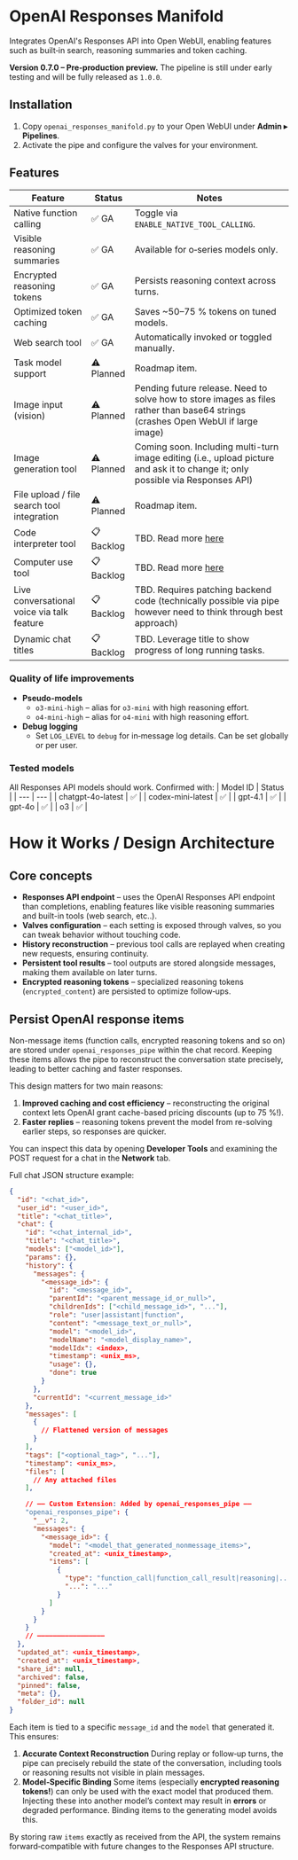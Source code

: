# OpenAI Responses Manifold

Integrates OpenAI's Responses API into Open WebUI, enabling features such as built‑in search, reasoning summaries and token caching.

**Version 0.7.0 – Pre‑production preview.** The pipeline is still under early testing and will be fully released as `1.0.0`.

## Installation
1. Copy `openai_responses_manifold.py` to your Open WebUI under **Admin ▸ Pipelines**.
2. Activate the pipe and configure the valves for your environment.

## Features
| Feature | Status | Notes |
| --- | -------------- | --- |
| Native function calling | ✅ GA | Toggle via `ENABLE_NATIVE_TOOL_CALLING`. |
| Visible reasoning summaries | ✅ GA | Available for o‑series models only. |
| Encrypted reasoning tokens | ✅ GA | Persists reasoning context across turns. |
| Optimized token caching | ✅ GA | Saves ~50–75 % tokens on tuned models. |
| Web search tool | ✅ GA | Automatically invoked or toggled manually. |
| Task model support | ⚠️ Planned | Roadmap item. |
| Image input (vision) | ⚠️ Planned | Pending future release. Need to solve how to store images as files rather than base64 strings (crashes Open WebUI if large image) |
| Image generation tool | ⚠️ Planned | Coming soon.  Including multi-turn image editing (i.e., upload picture and ask it to change it; only possible via Responses API) |
| File upload / file search tool integration	 | ⚠️ Planned | Roadmap item. |
| Code interpreter tool | 📋 Backlog | TBD. Read more [here](https://platform.openai.com/docs/guides/tools-code-interpreter) |
| Computer use tool | 📋 Backlog | TBD.  Read more [here](https://platform.openai.com/docs/guides/tools-computer-use) |
| Live conversational voice via talk feature | 📋 Backlog | TBD.  Requires patching backend code (technically possible via pipe however need to think through best approach) |
| Dynamic chat titles | 📋 Backlog | TBD.  Leverage title to show progress of long running tasks. |

### Quality of life improvements
- **Pseudo-models**
  - `o3-mini-high` – alias for `o3-mini` with high reasoning effort.
  - `o4-mini-high` – alias for `o4-mini` with high reasoning effort.
- **Debug logging**
  - Set `LOG_LEVEL` to `debug` for in‑message log details. Can be set globally or per user.

### Tested models
All Responses API models should work. Confirmed with:
| Model ID | Status |
| --- | --- |
| chatgpt-4o-latest | ✅ |
| codex-mini-latest | ✅ |
| gpt-4.1 | ✅ |
| gpt-4o | ✅ |
| o3 | ✅ |

# How it Works / Design Architecture
## Core concepts
- **Responses API endpoint** – uses the OpenAI Responses API endpoint than completions, enabling features like visible reasoning summaries and built-in tools (web search, etc..).
- **Valves configuration** – each setting is exposed through valves, so you can tweak behavior without touching code.
- **History reconstruction** – previous tool calls are replayed when creating new requests, ensuring continuity.
- **Persistent tool results** – tool outputs are stored alongside messages, making them available on later turns.
- **Encrypted reasoning tokens** – specialized reasoning tokens (`encrypted_content`) are persisted to optimize follow‑ups.


## Persist OpenAI response items
Non-message items (function calls, encrypted reasoning tokens and so on) are stored under `openai_responses_pipe` within the chat record. Keeping these items allows the pipe to reconstruct the conversation state precisely, leading to better caching and faster responses.

This design matters for two main reasons:

1. **Improved caching and cost efficiency** – reconstructing the original context lets OpenAI grant cache-based pricing discounts (up to 75 %!).
2. **Faster replies** – reasoning tokens prevent the model from re-solving earlier steps, so responses are quicker.

You can inspect this data by opening **Developer Tools** and examining the POST request for a chat in the **Network** tab.

Full chat JSON structure example:

```json
{
  "id": "<chat_id>",
  "user_id": "<user_id>",
  "title": "<chat_title>",
  "chat": {
    "id": "<chat_internal_id>",
    "title": "<chat_title>",
    "models": ["<model_id>"],
    "params": {},
    "history": {
      "messages": {
        "<message_id>": {
          "id": "<message_id>",
          "parentId": "<parent_message_id_or_null>",
          "childrenIds": ["<child_message_id>", "..."],
          "role": "user|assistant|function",
          "content": "<message_text_or_null>",
          "model": "<model_id>",
          "modelName": "<model_display_name>",
          "modelIdx": <index>,
          "timestamp": <unix_ms>,
          "usage": {},
          "done": true
        }
      },
      "currentId": "<current_message_id>"
    },
    "messages": [
      {
        // Flattened version of messages
      }
    ],
    "tags": ["<optional_tag>", "..."],
    "timestamp": <unix_ms>,
    "files": [
      // Any attached files
    ],

    // —— Custom Extension: Added by openai_responses_pipe ——
    "openai_responses_pipe": {
      "__v": 2,
      "messages": {
        "<message_id>": {
          "model": "<model_that_generated_nonmessage_items>",
          "created_at": <unix_timestamp>,
          "items": [
            {
              "type": "function_call|function_call_result|reasoning|...",
              "...": "..."
            }
          ]
        }
      }
    }
    // —————————————————
  },
  "updated_at": <unix_timestamp>,
  "created_at": <unix_timestamp>,
  "share_id": null,
  "archived": false,
  "pinned": false,
  "meta": {},
  "folder_id": null
}
```

Each item is tied to a specific `message_id` and the `model` that generated it. This ensures:

1. **Accurate Context Reconstruction**
   During replay or follow‑up turns, the pipe can precisely rebuild the state of the conversation, including tools or reasoning results not visible in plain messages.
2. **Model‑Specific Binding**
   Some items (especially **encrypted reasoning tokens!**) can only be used with the exact model that produced them. Injecting these into another model’s context may result in **errors** or degraded performance. Binding items to the generating model avoids this.

By storing raw `items` exactly as received from the API, the system remains forward‑compatible with future changes to the Responses API structure.
